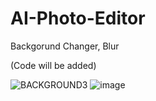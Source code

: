 # AI-Photo-Editor
Backgorund Changer, Blur

(Code will be added)

![BACKGROUND3](https://user-images.githubusercontent.com/98788987/204526745-fceac5f3-f2b4-4c5e-b260-588963b3591e.png)
![image](https://user-images.githubusercontent.com/98788987/204527321-668749af-39ec-4a70-8af9-85544220d5cf.png)
